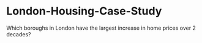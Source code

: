 # London-Housing-Case-Study
Which boroughs in London have the largest increase in home prices over 2 decades?
